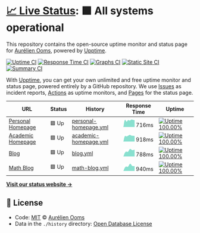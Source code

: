 # [📈 Live Status](https://aureooms.github.io/monitor): <!--live status--> **🟩 All systems operational**

This repository contains the open-source uptime monitor and status page for [Aurélien Ooms](https://aurelienooms.be), powered by [Upptime](https://github.com/upptime/upptime).

[![Uptime CI](https://github.com/koj-co/upptime/workflows/Uptime%20CI/badge.svg)](https://github.com/koj-co/upptime/actions?query=workflow%3A%22Uptime+CI%22)
[![Response Time CI](https://github.com/koj-co/upptime/workflows/Response%20Time%20CI/badge.svg)](https://github.com/koj-co/upptime/actions?query=workflow%3A%22Response+Time+CI%22)
[![Graphs CI](https://github.com/koj-co/upptime/workflows/Graphs%20CI/badge.svg)](https://github.com/koj-co/upptime/actions?query=workflow%3A%22Graphs+CI%22)
[![Static Site CI](https://github.com/koj-co/upptime/workflows/Static%20Site%20CI/badge.svg)](https://github.com/koj-co/upptime/actions?query=workflow%3A%22Static+Site+CI%22)
[![Summary CI](https://github.com/koj-co/upptime/workflows/Summary%20CI/badge.svg)](https://github.com/koj-co/upptime/actions?query=workflow%3A%22Summary+CI%22)

With [Upptime](https://upptime.js.org), you can get your own unlimited and free uptime monitor and status page, powered entirely by a GitHub repository. We use [Issues](https://github.com/aureooms/monitor/issues) as incident reports, [Actions](https://github.com/aureooms/monitor/actions) as uptime monitors, and [Pages](https://aureooms.github.io/monitor) for the status page.

<!--start: status pages-->
<!-- This summary is generated by Upptime (https://github.com/upptime/upptime) -->
<!-- Do not edit this manually, your changes will be overwritten -->

| URL                                                   | Status | History                                                                                                   | Response Time                                                                          | Uptime                                                                                                                                                                                                                               |
| ----------------------------------------------------- | ------ | --------------------------------------------------------------------------------------------------------- | -------------------------------------------------------------------------------------- | ------------------------------------------------------------------------------------------------------------------------------------------------------------------------------------------------------------------------------------ |
| [Personal Homepage](https://aurelienooms.be)          | 🟩 Up  | [personal-homepage.yml](https://github.com/aureooms/monitor/commits/master/history/personal-homepage.yml) | <img alt="Response time graph" src="./graphs/personal-homepage.png" height="20"> 716ms | [![Uptime 100.00%](https://img.shields.io/endpoint?url=https%3A%2F%2Fraw.githubusercontent.com%2Faureooms%2Fmonitor%2Fmaster%2Fapi%2Fpersonal-homepage%2Fuptime.json)](https://aureooms.github.io/monitor/history/personal-homepage) |
| [Academic Homepage](https://research.aurelienooms.be) | 🟩 Up  | [academic-homepage.yml](https://github.com/aureooms/monitor/commits/master/history/academic-homepage.yml) | <img alt="Response time graph" src="./graphs/academic-homepage.png" height="20"> 918ms | [![Uptime 100.00%](https://img.shields.io/endpoint?url=https%3A%2F%2Fraw.githubusercontent.com%2Faureooms%2Fmonitor%2Fmaster%2Fapi%2Facademic-homepage%2Fuptime.json)](https://aureooms.github.io/monitor/history/academic-homepage) |
| [Blog](https://blog.aurelienooms.be)                  | 🟩 Up  | [blog.yml](https://github.com/aureooms/monitor/commits/master/history/blog.yml)                           | <img alt="Response time graph" src="./graphs/blog.png" height="20"> 788ms              | [![Uptime 100.00%](https://img.shields.io/endpoint?url=https%3A%2F%2Fraw.githubusercontent.com%2Faureooms%2Fmonitor%2Fmaster%2Fapi%2Fblog%2Fuptime.json)](https://aureooms.github.io/monitor/history/blog)                           |
| [Math Blog](https://math.aurelienooms.be)             | 🟩 Up  | [math-blog.yml](https://github.com/aureooms/monitor/commits/master/history/math-blog.yml)                 | <img alt="Response time graph" src="./graphs/math-blog.png" height="20"> 940ms         | [![Uptime 100.00%](https://img.shields.io/endpoint?url=https%3A%2F%2Fraw.githubusercontent.com%2Faureooms%2Fmonitor%2Fmaster%2Fapi%2Fmath-blog%2Fuptime.json)](https://aureooms.github.io/monitor/history/math-blog)                 |

<!--end: status pages-->

[**Visit our status website →**](https://aureooms.github.io/monitor)

## 📄 License

- Code: [MIT](./LICENSE) © [Aurélien Ooms](https://aurelienooms.be)
- Data in the `./history` directory: [Open Database License](https://opendatacommons.org/licenses/odbl/1-0/)
